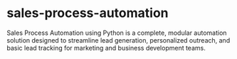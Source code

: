 # sales-process-automation
Sales Process Automation using Python is a complete, modular automation solution designed to streamline lead generation, personalized outreach, and basic lead tracking for marketing and business development teams.
